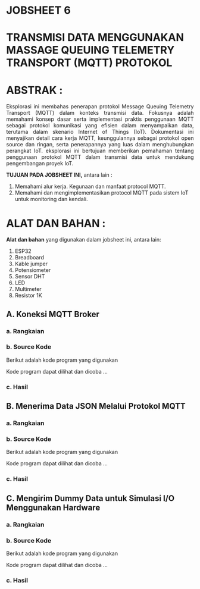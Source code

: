# JOBSHEET 6
# TRANSMISI DATA MENGGUNAKAN MASSAGE QUEUING TELEMETRY TRANSPORT (MQTT) PROTOKOL

# ABSTRAK	:
<p align="justify">Eksplorasi ini membahas penerapan protokol Message Queuing Telemetry Transport (MQTT) dalam konteks transmisi data. Fokusnya adalah memahami konsep dasar serta implementasi praktis penggunaan MQTT sebagai protokol komunikasi yang efisien dalam menyampaikan data, terutama dalam skenario Internet of Things (IoT). Dokumentasi ini menyajikan detail cara kerja MQTT, keunggulannya sebagai protokol open source dan ringan, serta penerapannya yang luas dalam menghubungkan perangkat IoT. eksplorasi ini bertujuan memberikan pemahaman tentang penggunaan protokol MQTT dalam transmisi data untuk mendukung pengembangan proyek IoT.

**TUJUAN PADA JOBSHEET INI,** antara lain	:
1.	Memahami alur kerja. Kegunaan dan manfaat protocol MQTT.
2.	Memahami dan mengimplementasikan protocol MQTT pada sistem IoT untuk monitoring dan kendali.
# ALAT DAN BAHAN	:
**Alat dan bahan** yang digunakan dalam jobsheet ini, antara lain:
1.	ESP32 
2.	Breadboard
3.	Kable jumper
4.	Potensiometer
5.	Sensor DHT
6.	LED
7.	Multimeter 
8.	Resistor 1K

## A.	Koneksi MQTT Broker
### a.	Rangkaian
### b.	Source Kode

Berikut adalah kode program yang digunakan

Kode program dapat dilihat dan dicoba …

### c.	Hasil 
## B.	Menerima Data JSON Melalui Protokol MQTT
### a.	Rangkaian
### b.	Source Kode

Berikut adalah kode program yang digunakan

Kode program dapat dilihat dan dicoba …

### c.	Hasil 

## C.	Mengirim Dummy Data untuk Simulasi I/O Menggunakan Hardware
### a.	Rangkaian
### b.	Source Kode

Berikut adalah kode program yang digunakan

Kode program dapat dilihat dan dicoba …

### c.	Hasil 
